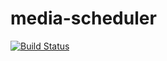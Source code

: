 # media-scheduler

[![Build Status](https://travis-ci.com/zachdlang/media-scheduler.svg?branch=master)](https://travis-ci.com/zachdlang/media-scheduler)
